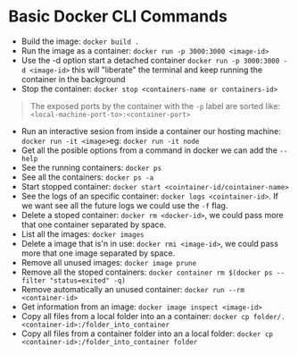 # Basic Docker CLI Commands

* Build the image: `docker build .`
* Run the image as a container: `docker run -p 3000:3000 <image-id>`
* Use the -d option start a detached container `docker run -p 3000:3000 -d <image-id>` this will "liberate" the terminal and keep running the container in the background
* Stop the container: `docker stop <containers-name or containers-id>`

> The exposed ports by the container with the `-p` label are sorted like: `<local-machine-port-to>:<container-port>`
 
* Run an interactive sesion from inside a container our hosting machine: `docker run -it <image>`eg: `docker run -it node` 
* Get all the posible options from a command in docker we can add the `--help`
* See the running containers: `docker ps`
* See all the containers: `docker ps -a`
* Start stopped container: `docker start <cointainer-id/cointainer-name>`
* See the logs of an specific container: `docker logs <cointainer-id>`. If we want see all the future logs we could use the `-f` flag.
* Delete a stoped container: `docker rm <docker-id>`, we could pass more that one container separated by space.
* List all the images: `docker images`
* Delete a image that is'n in use: `docker rmi <image-id>`, we could pass more that one image separated by space.
* Remove all unused images: `docker image prune` 
* Remove all the stoped containers: `docker container rm $(docker ps --filter "status=exited" -q)` 
* Remove automatically an unused container: `docker run --rm <container-id>`
* Get information from an image: `docker image inspect <image-id>`
* Copy all files from a local folder into an a container: `docker cp folder/. <container-id>:/folder_into_container`
* Copy all files from a container folder into an a local folder: `docker cp <container-id>:/folder_into_container folder`